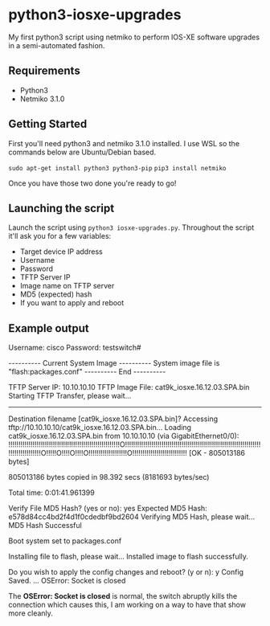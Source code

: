 
# python3-iosxe-upgrades
My first python3 script using netmiko to perform IOS-XE software upgrades in a semi-automated fashion.

## Requirements
* Python3
* Netmiko 3.1.0

## Getting Started
First you'll need python3 and netmiko 3.1.0 installed. I use WSL so the commands below are Ubuntu/Debian based.

`sudo apt-get install python3 python3-pip`
`pip3 install netmiko`

Once you have those two done you're ready to go!

## Launching the script
Launch the script  using `python3 iosxe-upgrades.py`. Throughout the script it'll ask you for a few variables:
* Target device IP address
* Username
* Password
* TFTP Server IP
* Image name on TFTP server
* MD5 (expected) hash
* If you want to apply and reboot

## Example output
Username: cisco
Password:
testswitch#


---------- Current System Image ----------
System image file is "flash:packages.conf"
---------- End ----------


TFTP Server IP: 10.10.10.10
TFTP Image File: cat9k_iosxe.16.12.03.SPA.bin
Starting TFTP Transfer, please wait...


----------
Destination filename [cat9k_iosxe.16.12.03.SPA.bin]? Accessing tftp://10.10.10.10/cat9k_iosxe.16.12.03.SPA.bin...
Loading cat9k_iosxe.16.12.03.SPA.bin from 10.10.10.10 (via GigabitEthernet0/0): !!!!!!!!!!!!!!!!!!!!!!!!!!!!!!!!!!!!!!!!!!!!!!!!!!!!!!!O!!!!!!!!!!!!!!!!!!!!!!!!!!!!!!!!!!!!!!!!!!!!!!!!!!!!!!!!!!!!!!!!!!!!!!!!!!!!!!!!!!!O!!!!!O!!!!O!!!!O!!!!!!!!!!!!!!!!!!!O!!!!!!!!!!!!!!!!!!!!!!!!!!!
[OK - 805013186 bytes]

805013186 bytes copied in 98.392 secs (8181693 bytes/sec)



Total time: 0:01:41.961399


Verify File MD5 Hash? (yes or no): yes
Expected MD5 Hash: e578d84cc4bd2f4d1f0cdedbf9bd2604
Verifying MD5 Hash, please wait...
MD5 Hash Successful


Boot system set to packages.conf


Installing file to flash, please wait...
Installed image to flash successfully.


Do you wish to apply the config changes and reboot? (y or n): y
Config Saved.
...
OSError: Socket is closed

The **OSError: Socket is closed** is normal, the switch abruptly kills the connection which causes this, I am working on a way to have that show more cleanly.
